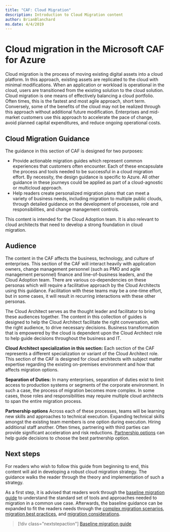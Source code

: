 ```yaml
---
title: "CAF: Cloud Migration"
description: Introduction to Cloud Migration content
author: BrianBlanchard
ms.date: 4/4/2019
---
```


# Cloud migration in the Microsoft CAF for Azure

Cloud migration is the process of moving existing digital assets into a cloud platform. In this approach, existing assets are replicated to the cloud with minimal modifications. When an application or workload is operational in the cloud, users are transitioned from the existing solution to the cloud solution. Cloud migration is one means of effectively balancing a cloud portfolio. Often times, this is the fastest and most agile approach, short term. Conversely, some of the benefits of the cloud may not be realized through this approach without additional future modification. Enterprises and mid-market customers use this approach to accelerate the pace of change, avoid planned capital expenditures, and reduce ongoing operational costs.

## Cloud Migration Guidance

The guidance in this section of CAF is designed for two purposes:

- Provide actionable migration guides which represent common experiences that customers often encounter. Each of these encapsulate the process and tools needed to be successful in a cloud migration effort. By necessity, the design guidance is specific to Azure. All other guidance in these journeys could be applied as part of a cloud-agnostic or multicloud approach.
- Help readers create personalized migration plans that can meet a variety of business needs, including migration to multiple public clouds, through detailed guidance on the development of processes, role and responsibilities, and change management controls.

This content is intended for the Cloud Adoption team. It is also relevant to cloud architects that need to develop a strong foundation in cloud migration.

## Audience

The content in the CAF affects the business, technology, and culture of enterprises. This section of the CAF will interact heavily with application owners, change management personnel (such as PMO and agile management personnel) finance and line-of-business leaders, and the Cloud Adoption team. There are various co-dependencies on these personas which will require a facilitative approach by the Cloud Architects using this guidance. Facilitation with these teams may be a one-time effort, but in some cases, it will result in recurring interactions with these other personas.

The Cloud Architect serves as the thought leader and facilitator to bring these audiences together. The content in this collection of guides is designed to help the Cloud Architect facilitate the right conversation, with the right audience, to drive necessary decisions. Business transformation that is empowered by the cloud is dependent upon the Cloud Architect role to help guide decisions throughout the business and IT.

**Cloud Architect specialization in this section:** Each section of the CAF represents a different specialization or variant of the Cloud Architect role. This section of the CAF is designed for cloud architects with subject matter expertise regarding the existing on-premises environment and how that affects migration options.

**Separation of Duties:** In many enterprises, separation of duties exist to limit access to production systems or segments of the corporate environment. In such a case, the process of migration becomes more complex. In some cases, those roles and responsibilities may require multiple cloud architects to span the entire migration process.

**Partnership options** Across each of these processes, teams will be learning new skills and approaches to technical execution. Expanding technical skills amongst the existing team members is one option during execution. Hiring additional staff another. Often times, partnering with third parties can provide significant acceleration and risk reductions. [Partnership options](./migration-considerations/assess/partnership-options.md) can help guide decisions to choose the best partnership option.

## Next steps

For readers who wish to follow this guide from beginning to end, this content will aid in developing a robust cloud migration strategy. The guidance walks the reader through the theory and implementation of such a strategy.

As a first step, it is advised that readers work through the [baseline migration guide](./baseline-migration-guide/overview.md) to understand the standard set of tools and approaches needed to migration in a common use case. Afterwards, the baseline guidance can be expanded to fit the readers needs through the [complex migration scenarios](./expanded-scope/overview.md), [migration best practices](./azure-best-practices/overview.md), and [migration considerations](./migration-considerations/overview.md).

> [!div class="nextstepaction"]
> [Baseline migration guide](./baseline-migration-guide/overview.md)
